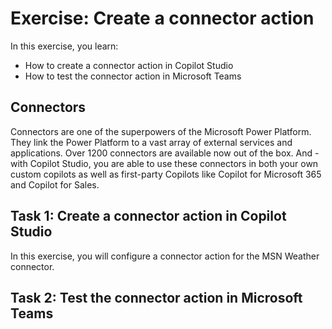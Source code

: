 # Exercise: Create a connector action

In this exercise, you learn:

- How to create a connector action in Copilot Studio
- How to test the connector action in Microsoft Teams

## Connectors

Connectors are one of the superpowers of the Microsoft Power Platform. They link the Power Platform to a vast array of external services and applications. Over 1200 connectors are available now out of the box. And - with Copilot Studio, you are able to use these connectors in both your own custom copilots as well as first-party Copilots like Copilot for Microsoft 365 and Copilot for Sales.

## Task 1: Create a connector action in Copilot Studio

In this exercise, you will configure a connector action for the MSN Weather connector.

## Task 2: Test the connector action in Microsoft Teams
